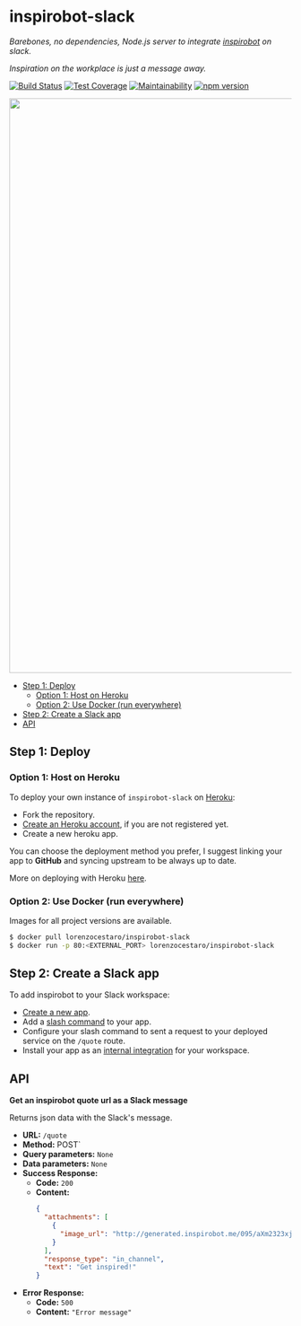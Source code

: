 # inspirobot-slack

_Barebones, no dependencies, Node.js server to integrate [inspirobot](http://inspirobot.me/) on slack._

_Inspiration on the workplace is just a message away._

[![Build Status](https://travis-ci.org/lorenzocestaro/inspirobot-slack.svg?branch=master)](https://travis-ci.org/lorenzocestaro/inspirobot-slack)
[![Test Coverage](https://api.codeclimate.com/v1/badges/39bc3bdb846fb0460f94/test_coverage)](https://codeclimate.com/github/lorenzocestaro/inspirobot-slack/test_coverage)
[![Maintainability](https://api.codeclimate.com/v1/badges/39bc3bdb846fb0460f94/maintainability)](https://codeclimate.com/github/lorenzocestaro/inspirobot-slack/maintainability)
[![npm version](https://badge.fury.io/js/inspirobot-slack.svg)](https://badge.fury.io/js/inspirobot-slack)

<p align="center">
  <img src="https://github.com/lorenzocestaro/inspirobot-slack/blob/master/docs/usage-example.gif" width="1024"/>
</p>

- [Step 1: Deploy](#step-1--deploy)
  * [Option 1: Host on Heroku](#option-1-host-on-heroku)
  * [Option 2: Use Docker (run everywhere)](#option-2-use-docker-run-everywhere)
- [Step 2: Create a Slack app](#step-2-create-a-slack-app)
- [API](#api)

## Step 1: Deploy
### Option 1: Host on Heroku
To deploy your own instance of `inspirobot-slack` on [Heroku](https://www.heroku.com/home):
- Fork the repository.
- [Create an Heroku account](https://signup.heroku.com/login), if you are not registered yet.
- Create a new heroku app.

You can choose the deployment method you prefer, I suggest linking your app to
__GitHub__ and syncing upstream to be always up to date.

More on deploying with Heroku [here](https://devcenter.heroku.com/categories/deployment).

### Option 2: Use Docker (run everywhere)
Images for all project versions are available.
```bash
$ docker pull lorenzocestaro/inspirobot-slack
$ docker run -p 80:<EXTERNAL_PORT> lorenzocestaro/inspirobot-slack
```

## Step 2: Create a Slack app
To add inspirobot to your Slack workspace:
- [Create a new app](https://api.slack.com/apps?new_app=1).
- Add a [slash command](https://api.slack.com/slash-commands) to your app.
- Configure your slash command to sent a request to your deployed service on the
`/quote` route.
- Install your app as an [internal integration](https://api.slack.com/internal-integrations) for your workspace.

## API
**Get an inspirobot quote url as a Slack message**

Returns json data with the Slack's message.
- **URL:** `/quote`
- **Method:**  POST`
- **Query parameters:** `None`
- **Data parameters:** `None`
- **Success Response:**
    - **Code:** `200`
    - **Content:**
        ```json
        {
          "attachments": [
            {
              "image_url": "http://generated.inspirobot.me/095/aXm2323xjU.jpg"
            }
          ],
          "response_type": "in_channel",
          "text": "Get inspired!"
        }
        ```
-  **Error Response:**
	- **Code:** `500`
	- **Content:** `"Error message"`

